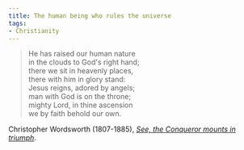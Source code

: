 ```yaml
---
title: The human being who rules the universe
tags:
- Christianity
---
```

> He has raised our human nature  
in the clouds to God's right hand;  
there we sit in heavenly places,  
there with him in glory stand:  
Jesus reigns, adored by angels;  
man with God is on the throne;  
mighty Lord, in thine ascension  
we by faith behold our own.

Christopher Wordsworth (1807-1885), [_See, the Conqueror mounts in triumph_](http://www.cyberhymnal.org/htm/s/e/seetheco.htm).
